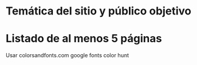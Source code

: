 # Temática del sitio y público objetivo

# Listado de al menos 5 páginas




Usar colorsandfonts.com
google fonts
color hunt
